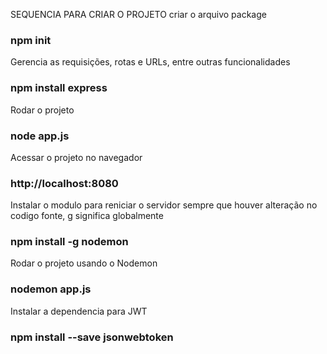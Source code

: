 SEQUENCIA PARA CRIAR O PROJETO
criar o arquivo package
### npm init

Gerencia as requisições, rotas e URLs, entre outras funcionalidades
### npm install express

Rodar o projeto
### node app.js

Acessar o projeto no navegador
### http://localhost:8080

Instalar o modulo para reniciar o servidor sempre que houver alteração no codigo fonte, g significa globalmente
### npm install -g nodemon

Rodar o projeto usando o Nodemon
### nodemon app.js

Instalar a dependencia para JWT
### npm install --save jsonwebtoken